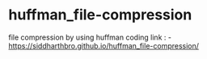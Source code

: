 # huffman_file-compression
file compression by using huffman coding 
link : -  https://siddharthbro.github.io/huffman_file-compression/
